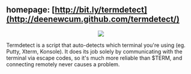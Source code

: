 ## homepage: [http://bit.ly/termdetect](http://deenewcum.github.com/termdetect/)

<p align="center">
  <img src="http://deenewcum.github.com/termdetect/images/termdetect_putty.png"/>
</p>

Termdetect is a script that auto-detects which terminal you're using (eg. Putty, Xterm, Konsole). It does its job solely by communicating with the terminal via escape codes, so it's much more reliable than $TERM, and connecting remotely never causes a problem.
